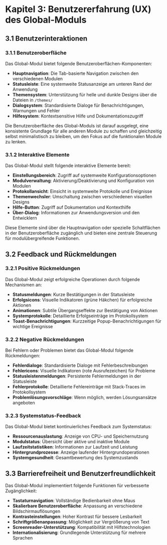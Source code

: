 # Kapitel 3: Benutzererfahrung (UX) des Global-Moduls

## 3.1 Benutzerinteraktionen
### 3.1.1 Benutzeroberfläche
Das Global-Modul bietet folgende Benutzeroberflächen-Komponenten:
- **Hauptnavigation**: Die Tab-basierte Navigation zwischen den verschiedenen Modulen
- **Statusleiste**: Eine systemweite Statusanzeige am unteren Rand der Anwendung
- **Themensystem**: Unterstützung für helle und dunkle Designs über die Dateien in `/themes/`
- **Dialogsystem**: Standardisierte Dialoge für Benachrichtigungen, Warnungen und Fehler
- **Hilfesystem**: Kontextsensitive Hilfe und Dokumentationszugriff

Die Benutzeroberfläche des Global-Moduls ist darauf ausgelegt, eine konsistente Grundlage für alle anderen Module zu schaffen und gleichzeitig selbst minimalistisch zu bleiben, um den Fokus auf die funktionalen Module zu lenken.

### 3.1.2 Interaktive Elemente
Das Global-Modul stellt folgende interaktive Elemente bereit:
- **Einstellungsbereich**: Zugriff auf systemweite Konfigurationsoptionen
- **Modulverwaltung**: Aktivierung/Deaktivierung und Konfiguration von Modulen
- **Protokollansicht**: Einsicht in systemweite Protokolle und Ereignisse
- **Themenwechsler**: Umschaltung zwischen verschiedenen visuellen Designs
- **Hilfe-Button**: Zugriff auf Dokumentation und Kontexthilfe
- **Über-Dialog**: Informationen zur Anwendungsversion und den Entwicklern

Diese Elemente sind über die Hauptnavigation oder spezielle Schaltflächen in der Benutzeroberfläche zugänglich und bieten eine zentrale Steuerung für modulübergreifende Funktionen.

## 3.2 Feedback und Rückmeldungen
### 3.2.1 Positive Rückmeldungen
Das Global-Modul zeigt erfolgreiche Operationen durch folgende Mechanismen an:
- **Statusmeldungen**: Kurze Bestätigungen in der Statusleiste
- **Erfolgsicons**: Visuelle Indikatoren (grüne Häkchen) für erfolgreiche Aktionen
- **Animationen**: Subtile Übergangseffekte zur Bestätigung von Aktionen
- **Systemprotokolle**: Detaillierte Erfolgseinträge im Protokollsystem
- **Toast-Benachrichtigungen**: Kurzzeitige Popup-Benachrichtigungen für wichtige Ereignisse

### 3.2.2 Negative Rückmeldungen
Bei Fehlern oder Problemen bietet das Global-Modul folgende Rückmeldungen:
- **Fehlerdialoge**: Standardisierte Dialoge mit Fehlerbeschreibungen
- **Fehlericons**: Visuelle Indikatoren (rote Ausrufezeichen) für Probleme
- **Statusleistenmeldungen**: Persistente Fehlermeldungen in der Statusleiste
- **Fehlerprotokolle**: Detaillierte Fehlereinträge mit Stack-Traces im Protokollsystem
- **Problemlösungsvorschläge**: Wenn möglich, werden Lösungsansätze angeboten

### 3.2.3 Systemstatus-Feedback
Das Global-Modul bietet kontinuierliches Feedback zum Systemstatus:
- **Ressourcenauslastung**: Anzeige von CPU- und Speichernutzung
- **Modulstatus**: Übersicht über aktive und inaktive Module
- **Laufzeitstatistiken**: Informationen zur Laufzeit und Leistung
- **Hintergrundprozesse**: Anzeige laufender Hintergrundoperationen
- **Systemgesundheit**: Gesamtbewertung des Systemzustands

## 3.3 Barrierefreiheit und Benutzerfreundlichkeit
Das Global-Modul implementiert folgende Funktionen für verbesserte Zugänglichkeit:
- **Tastaturnavigation**: Vollständige Bedienbarkeit ohne Maus
- **Skalierbare Benutzeroberfläche**: Anpassung an verschiedene Bildschirmauflösungen
- **Kontrasteinstellungen**: Hoher Kontrast für bessere Lesbarkeit
- **Schriftgrößenanpassung**: Möglichkeit zur Vergrößerung von Text
- **Screenreader-Unterstützung**: Kompatibilität mit Hilfstechnologien
- **Internationalisierung**: Grundlegende Unterstützung für mehrere Sprachen
